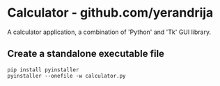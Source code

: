 # Calculator - github.com/yerandrija
A calculator application, a combination of 'Python' and 'Tk' GUI library.

## Create a standalone executable file 
```shell
pip install pyinstaller
pyinstaller --onefile -w calculator.py
```
